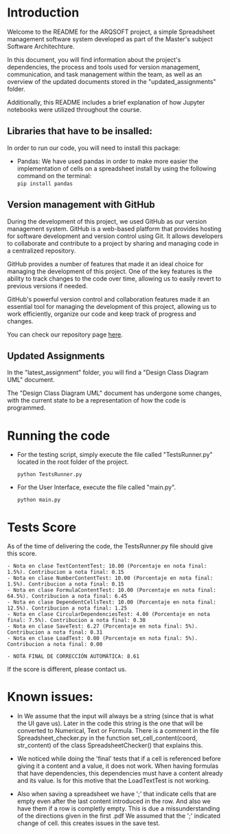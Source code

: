 # Introduction
Welcome to the README for the ARQSOFT project, a simple Spreadsheet management software system developed as part of the Master's subject Software Architechture.  

In this document, you will find information about the project's dependencies, the process and tools used for version management, communication, and task management within the team, as well as an overview of the updated documents stored in the "updated_assignments" folder.  

Additionally, this README includes a brief explanation of how Jupyter notebooks were utilized throughout the course.
## Libraries that have to be insalled:
In order to run our code, you will need to install this package:
- Pandas: We have used pandas in order to make more easier the implementation of cells on a spreadsheet 
install by using the following command on the terminal:   
``pip install pandas``


## Version management with GitHub

During the development of this project, we used GitHub as our version management system. GitHub is a web-based platform that provides hosting for software development and version control using Git. It allows developers to collaborate and contribute to a project by sharing and managing code in a centralized repository.

GitHub provides a number of features that made it an ideal choice for managing the development of this project. One of the key features is the ability to track changes to the code over time, allowing us to easily revert to previous versions if needed.

GitHub's powerful version control and collaboration features made it an essential tool for managing the development of this project, allowing us to work efficiently, organize our code and keep track of progress and changes.

You can check our repository page [here](https://github.com/sergi24sanchez/theSpreadsheet).

## Updated Assignments
In the "latest_assignment" folder, you will find a "Design Class Diagram UML" document.

The "Design Class Diagram UML" document has undergone some changes, with the current state to be a representation of how the code is programmed.


# Running the code

- For the testing script, simply execute the file called "TestsRunner.py" located in the root folder of the project.

    ``python TestsRunner.py``

- For the User Interface, execute the file called "main.py".

    ``python main.py``


# Tests Score
As of the time of delivering the code, the TestsRunner.py file should give this score. 

```
- Nota en clase TextContentTest: 10.00 (Porcentaje en nota final: 1.5%). Contribucion a nota final: 0.15
- Nota en clase NumberContentTest: 10.00 (Porcentaje en nota final: 1.5%). Contribucion a nota final: 0.15
- Nota en clase FormulaContentTest: 10.00 (Porcentaje en nota final: 64.5%). Contribucion a nota final: 6.45
- Nota en clase DependentCellsTest: 10.00 (Porcentaje en nota final: 12.5%). Contribucion a nota final: 1.25
- Nota en clase CircularDependenciesTest: 4.00 (Porcentaje en nota final: 7.5%). Contribucion a nota final: 0.30
- Nota en clase SaveTest: 6.27 (Porcentaje en nota final: 5%). Contribucion a nota final: 0.31
- Nota en clase LoadTest: 0.00 (Porcentaje en nota final: 5%). Contribucion a nota final: 0.00

- NOTA FINAL DE CORRECCIÓN AUTOMÁTICA: 8.61
```

If the score is different, please contact us.

# Known issues:
- In We assume that the input will always be a string (since that is what the UI gave us). Later in the code this string is the one that will be converted to Numerical, Text or Formula. There is a comment in the file Spreadsheet_checker.py in the function set_cell_content(coord, str_content) of the class SpreadsheetChecker() that explains this.

- We noticed while doing the 'final' tests that if a cell is referenced before giving it a content and a value, it does not work. When having formulas that have dependencies, this dependencies must have a content already and its value. Is for this motive that the LoadTextTest is not working.

- Also when saving a spreadsheet we have ';' that indicate cells that are empty even after the last content introduced in the row. And also we have them if a row is completly empty. This is due a missunderstanding of the directions given in the first .pdf We assumed that the ';' indicated change of cell. this creates issues in the save test.